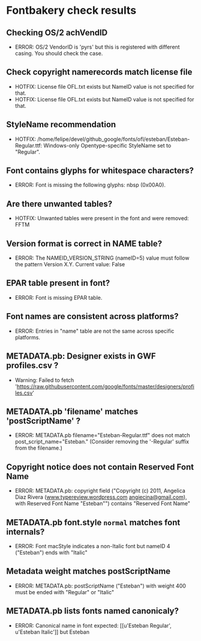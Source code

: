# Fontbakery check results
## Checking OS/2 achVendID
* ERROR: OS/2 VendorID is 'pyrs' but this is registered with different casing. You should check the case.

## Check copyright namerecords match license file
* HOTFIX: License file OFL.txt exists but NameID value is not specified for that.
* HOTFIX: License file OFL.txt exists but NameID value is not specified for that.

## StyleName recommendation
* HOTFIX: /home/felipe/devel/github_google/fonts/ofl/esteban/Esteban-Regular.ttf: Windows-only Opentype-specific StyleName set to "Regular".

## Font contains glyphs for whitespace characters?
* ERROR: Font is missing the following glyphs: nbsp (0x00A0).

## Are there unwanted tables?
* HOTFIX: Unwanted tables were present in the font and were removed: FFTM

## Version format is correct in NAME table?
* ERROR: The NAMEID_VERSION_STRING (nameID=5) value must follow the pattern Version X.Y. Current value: False

## EPAR table present in font?
* ERROR: Font is missing EPAR table.

## Font names are consistent across platforms?
* ERROR: Entries in "name" table are not the same across specific platforms.

## METADATA.pb: Designer exists in GWF profiles.csv ?
* Warning: Failed to fetch 'https://raw.githubusercontent.com/google/fonts/master/designers/profiles.csv'

## METADATA.pb 'filename' matches 'postScriptName' ?
* ERROR: METADATA.pb filename="Esteban-Regular.ttf" does not match post_script_name="Esteban." (Consider removing the '-Regular' suffix from the filename.)

## Copyright notice does not contain Reserved Font Name
* ERROR: METADATA.pb: copyright field ("Copyright (c) 2011, Angelica Diaz Rivera (www.typereview.wordpress.com angiecina@gmail.com), with Reserved Font Name "Esteban"") contains "Reserved Font Name"

## METADATA.pb font.style `normal` matches font internals?
* ERROR: Font macStyle indicates a non-Italic font but nameID 4 ("Esteban") ends with "Italic"

## Metadata weight matches postScriptName
* ERROR: METADATA.pb: postScriptName ("Esteban") with weight 400 must be ended with "Regular" or "Italic"

## METADATA.pb lists fonts named canonicaly?
* ERROR: Canonical name in font expected: [[u'Esteban Regular', u'Esteban Italic']] but Esteban

